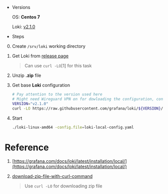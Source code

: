 - Versions

    OS: **Centos 7**

    Loki: [v2.1.0](https://github.com/grafana/loki/tree/v2.1.0)

- Steps

0. Create `/srv/loki` working directory

1. Get Loki from [release page](https://github.com/grafana/loki/releases/)

    > Can use `curl -LO`[1] for this task

2. Unzip **.zip** file

3. Get base **Loki** configuration

    ``` bash
    # Pay attention to the version used here
    # Might need Wireguard VPN on for dowloading the configuration, considering the "https://raw.githubusercontent.com" connection within mainland China
    VERSION="v2.1.0"
    curl -LO https://raw.githubusercontent.com/grafana/loki/${VERSION}/cmd/loki/loki-local-config.yaml
    ```
4. Start

    ``` bash
    ./loki-linux-amd64 -config.file=loki-local-config.yaml
    ```

# Reference

1. [https://grafana.com/docs/loki/latest/installation/local/](https://grafana.com/docs/loki/latest/installation/local/)


2. [download-zip-file-with-curl-command](https://askubuntu.com/questions/285976/download-zip-file-with-curl-command#answer-291084)

    > Use `curl -LO` for downloading zip file
